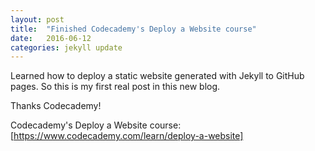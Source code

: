 ```yaml
---
layout: post
title:  "Finished Codecademy's Deploy a Website course"
date:   2016-06-12
categories: jekyll update
---
```

Learned how to deploy a static website generated with Jekyll to GitHub pages. So this is my first real post in this new blog. 

Thanks Codecademy!

Codecademy's Deploy a Website course: [https://www.codecademy.com/learn/deploy-a-website]

[https://www.codecademy.com/learn/deploy-a-website]: https://www.codecademy.com/learn/deploy-a-website

